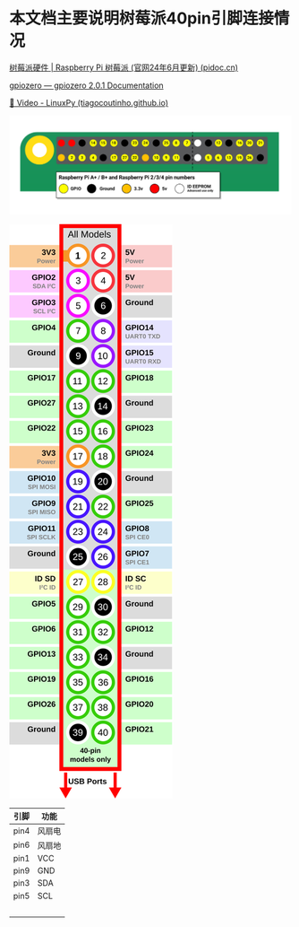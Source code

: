 



# 本文档主要说明树莓派40pin引脚连接情况

[树莓派硬件 | Raspberry Pi 树莓派 (官网24年6月更新) (pidoc.cn)](https://pidoc.cn/docs/computers/raspberry-pi)

[gpiozero — gpiozero 2.0.1 Documentation](https://gpiozero.readthedocs.io/en/latest/index.html)

[🎥 Video - LinuxPy (tiagocoutinho.github.io)](https://tiagocoutinho.github.io/linuxpy/user_guide/video/)

![GPIO布局](./markdown-img/%E7%A1%AC%E4%BB%B6%E9%85%8D%E7%BD%AE%E8%AF%B4%E6%98%8E.assets/GPIO.png)

![pin_layout](./markdown-img/%E7%A1%AC%E4%BB%B6%E9%85%8D%E7%BD%AE%E8%AF%B4%E6%98%8E.assets/pin_layout-1718199152003-10.svg)

| 引脚 | 功能                  |
| ---- | --------------------- |
| pin4 | 风扇电                |
| pin6 | 风扇地                |
| pin1 | VCC |
| pin9 | GND |
| pin3 | SDA    |
| pin5 | SCL    |
|  |           |
|      |                       |
|      |                       |
|      |                       |
|      |                       |


